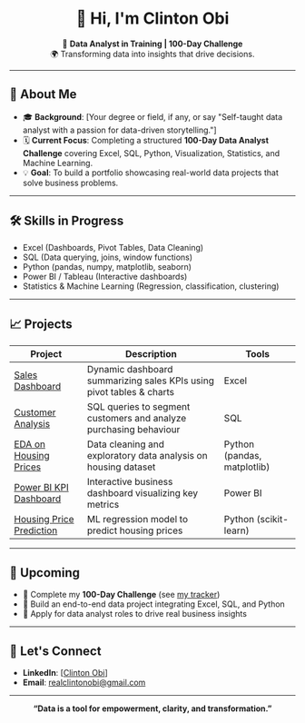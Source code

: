 <h1 align="center">👋 Hi, I'm Clinton Obi</h1>

<p align="center">
  🎯 <b>Data Analyst in Training | 100-Day Challenge</b><br>
  🌍 Transforming data into insights that drive decisions.
</p>

---

## 🚀 About Me
- 🎓 **Background**: [Your degree or field, if any, or say "Self-taught data analyst with a passion for data-driven storytelling."]
- 🗓 **Current Focus**: Completing a structured **100-Day Data Analyst Challenge** covering Excel, SQL, Python, Visualization, Statistics, and Machine Learning.
- 💡 **Goal**: To build a portfolio showcasing real-world data projects that solve business problems.

---

## 🛠️ Skills in Progress
- Excel (Dashboards, Pivot Tables, Data Cleaning)
- SQL (Data querying, joins, window functions)
- Python (pandas, numpy, matplotlib, seaborn)
- Power BI / Tableau (Interactive dashboards)
- Statistics & Machine Learning (Regression, classification, clustering)

---

## 📈 Projects
| Project | Description | Tools |
|---------|-------------|-------|
| [Sales Dashboard](link) | Dynamic dashboard summarizing sales KPIs using pivot tables & charts | Excel |
| [Customer Analysis](link) | SQL queries to segment customers and analyze purchasing behaviour | SQL |
| [EDA on Housing Prices](link) | Data cleaning and exploratory data analysis on housing dataset | Python (pandas, matplotlib) |
| [Power BI KPI Dashboard](link) | Interactive business dashboard visualizing key metrics | Power BI |
| [Housing Price Prediction](link) | ML regression model to predict housing prices | Python (scikit-learn) |

---

## 🔭 Upcoming
- 🚀 Complete my **100-Day Challenge** (see [my tracker](link))  
- 🎯 Build an end-to-end data project integrating Excel, SQL, and Python  
- 💼 Apply for data analyst roles to drive real business insights

---

## 💬 Let's Connect
- **LinkedIn**: [[Clinton Obi](https://www.linkedin.com/in/obisomu/)]
- **Email**: realclintonobi@gmail.com

---

<p align="center">
  <b>“Data is a tool for empowerment, clarity, and transformation.”</b>
</p>
